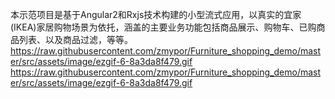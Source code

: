 本示范项目是基于Angular2和Rxjs技术构建的小型流式应用，以真实的宜家(IKEA)家居购物场景为依托，涵盖的主要业务功能包括商品展示、购物车、已购商品列表、以及商品过滤，等等。
https://raw.githubusercontent.com/zmypor/Furniture_shopping_demo/master/src/assets/image/ezgif-6-8a3da8f479.gif
https://raw.githubusercontent.com/zmypor/Furniture_shopping_demo/master/src/assets/image/ezgif-6-8a3da8f479.gif 
